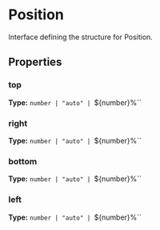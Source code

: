 # Position

Interface defining the structure for Position.

## Properties

### top

**Type:** `number | "auto" | `${number}%``

### right

**Type:** `number | "auto" | `${number}%``

### bottom

**Type:** `number | "auto" | `${number}%``

### left

**Type:** `number | "auto" | `${number}%``


